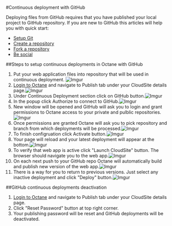 #Continuous deployment with GitHub

Deploying files from GitHub requires that you have published your local project to GitHub repository. If you are new to GitHub this articles will help you with quick start:
* [Setup Git][setup-git]
* [Create a repository][create-a-repo]
* [Fork a repository][fork-a-repo]
* [Be social][be-social]

##Steps to setup continuous deployments in Octane with GitHub
1. Put your web application files into repository that will be used in continuous deployment. ![Imgur](http://i.imgur.com/dtnFiZy.png)
2. [Login to Octane][login-octane] and navigate to Publish tab under your CloudSite details page.![Imgur](http://i.imgur.com/80NK0B3.png)
3. Under Continuous Deployment section click on GitHub button.![Imgur](http://i.imgur.com/81Duzfl.png)
4. In the popup click Authorize to connect to GitHub.![Imgur](http://i.imgur.com/MT8g4y0.png)
5. New window will be opened and GitHub will ask you to login and grant permissions to Octane access to your private and pulblic repositories.![Imgur](http://i.imgur.com/WOqs7FB.png)
6. Once permissions are granted Octane will ask you to pick repository and branch from which deployments will be processed.![Imgur]([Imgur](http://i.imgur.com/l02XvSK.png))
7. To finish configruation click Activate button.![Imgur](http://i.imgur.com/Tfjn1tz.png)
8. Your page will reload and your latest deployment will appear at the bottom.![Imgur](http://i.imgur.com/AqVzF5S.png)
10. To verify that web app is active click "Launch CloudSite" button. The browser should navigate you to the web app.![Imgur](http://i.imgur.com/uVNSG5Y.png)
11. On each next push to your GitHub repo Octane will automatically build and publish new version of the web app.![Imgur](http://i.imgur.com/PlXMFQ7.png)
12. There is a way for you to return to previous versions. Just select any inactive deployment and click "Deploy" button.![Imgur](http://i.imgur.com/Sw3TPf3.png)

##GitHub continuous deployments deactivation
1. [Login to Octane][login-octane] and navigate to Publish tab under your CloudSite details page.
2. Click "Reset Password" button at top right corner.
3. Your publishing password will be reset and GitHub deployments will be deactivated.

[setup-git]: https://help.github.com/articles/set-up-git/
[create-a-repo]: https://help.github.com/articles/create-a-repo/
[fork-a-repo]: https://help.github.com/articles/fork-a-repo/
[be-social]: https://help.github.com/articles/be-social/
[login-octane]: https://my.gearhost.com